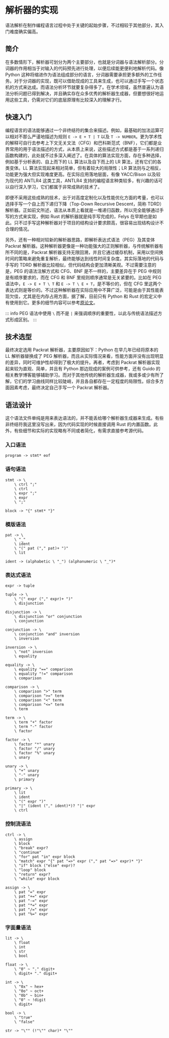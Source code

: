 # 解析器的实现

语法解析在制作编程语言过程中处于关键的起始步骤，不过相较于其他部分，其入门难度确实偏高。

## 简介

在多数情形下，解析器可划分为两个主要部分，也就是分词器与语法解析部分。分词器的作用相当于对输入的代码预先进行处理，以便后续能更便利地解析代码。像 Python 这种将缩进作为语法组成部分的语言，分词器需要承担更多额外的工作任务。对于分词器的实现，既可以借助现成的工具来生成，也可以通过手写一个状态机的方式来达成。而语法分析环节就要复杂得多了。在学术领域，虽然普遍认为语法分析问题已得到解决，并且确实存在众多优秀的解析器生成器，但要想很好地运用这些工具，仍需对它们的底层原理有比较深入的理解才行。

## 快速入门

编程语言的语法能够通过一个非终结符的集合来描述。例如，最基础的加法运算可以相对不那么严谨地描述为规则 `E -> E + T | T` 以及 `T -> NUMBER`。更为学术性的解释可自行去参考上下文无关文法（CFG）和巴科斯范式（BNF），它们都是业界常用的用于语法描述的方式，从本质上来说，这些描述方式都是基于一系列递归函数构建的，此处就不过多深入阐述了。在具体的算法实现方面，存在多种选择，例如基于分析表的、自上而下的 LL 算法以及自下而上的 LR 算法，还有它们的各类变体。LL 算法实现起来相对简单，但有着较大的局限性；LR 算法则与之相反，功能更为强大但实现难度更高。在实际应用落地层面，有像 YACC/Bison 以及较为现代的 ANTLR4 这类工具，ANTLR4 支持的编程语言种类较多，有兴趣的话可以自行深入学习，它们都属于非常成熟的技术了。

即便不采用这些成熟的技术，出于对高度定制化以及性能优化方面的考量，也可以选择手写一个自上而下递归下降（Top-Down Recursive Descent，简称 TDRD）解析器。正如前文所述，语法从本质上看就是一堆递归函数，所以完全能够通过手写的方式来实现，例如 Rust 的解析器就是纯手写完成的，Felys 在早期也是如此。只不过手写这种解析器对于项目的结构设计要求颇高，很容易出现结构设计不合理的情况。

另外，还有一种相对较新的解析器思路，即解析表达式语法（PEG）及其变体 Packrat 解析器。这种解析器更像是一种功能强大的正则解析器，与传统解析器有所不同的是，Packrat 解析器支持无限回溯，并且它通过缓存机制，采用以空间换时间的策略来避免重复解析，最终能够达到线性时间复杂度。其实际落地的代码与手写的 TDRD 解析器比较相似，但代码结构会更加清晰美观。不过需要注意的是，PEG 的语法注解方式和 CFG、BNF 是不一样的，主要差异在于 PEG 中规则是有顺序要求的，而在 CFG 和 BNF 里规则顺序通常是无关紧要的。比如在 PEG 语法中，`E -> E + T \ T` 和 `E -> T \ E + T`，是不等价的，但在 CFG 里这两个表达式则是等价的。不过这种解析器在实际应用中不算广泛，可能是由于其性能表现欠佳，尤其是在内存占用方面，据了解，目前只有 Python 和 Rust 的宏定义中有使用到它。更多的细节内容可以参考[原论文](https://pdos.csail.mit.edu/~baford/packrat/thesis/thesis.pdf)。

::: info
PEG 语法中使用 `\` 而不是 `|` 来强调顺序的重要性，以此与传统语法描述方式形成区别。
:::

## 技术选型

最终决定选用 Packrat 解析器，主要原因如下：Python 在早几年已经将原本的 LL 解析器替换成了 PEG 解析器，而且从实际情况来看，性能方面并没有出现明显的差异，同时可维护性却得到了极大的提升。再者，考虑到 Packrat 解析器实现起来较为直观、简单，并且有 Python 那边现成的案例可供参考，还有 Guido 的相关教学博客能够辅助学习。而对于其他传统的解析器生成器，我或多或少有所了解，它们的学习曲线同样比较陡峭，并且各自都存在一定程度的局限性。综合多方面因素考虑，最终决定自己手写一个 Packrat 解析器。

## 语法设计

这个语法文件单纯是用来表达语法的，并不能丢给哪个解析器生成器来生成。有些非终结符我这里没写出来，因为代码实现的时候直接调用 Rust 的内置函数。此外，有些细节和实际的实现略有不同或者简化，有需求直接参考源代码。

### 入口语法

```
program -> stmt* eof
```

### 语句语法

```
stmt -> \
    \ ctrl ";"
    \ ctrl
    \ expr ";"
    \ expr
    \ ";"

block -> "{" stmt* "}"
```

### 模版语法

```
pat -> \
    \ "_"
    \ ident
    \ "(" pat ("," pat)+ ")"
    \ lit

ident -> (alphabetic \ "_") (alphanumeric \ "_")*
```

### 表达式语法

```
expr -> tuple

tuple -> \
    \ "(" expr ("," expr)+ ")"
    \ disjunction

disjunction -> \
    \ disjunction "or" conjunction
    \ conjunction

conjunction -> \
    \ conjunction "and" inversion
    \ inversion

inversion -> \
    \ "not" inversion
    \ equality

equality -> \
    \ equality "==" comparison
    \ equality "!=" comparison
    \ comparison

comparison -> \
    \ comparison ">" term
    \ comparison ">=" term
    \ comparison "<" term
    \ comparison "<=" term
    \ term

term -> \
    \ term "+" factor
    \ term "-" factor
    \ factor

factor -> \
    \ factor "*" unary
    \ factor "/" unary
    \ factor "%" unary
    \ unary

unary -> \
    \ "+" unary
    \ "-" unary
    \ primary

primary -> \
    \ lit
    \ ident
    \ "(" expr ")"
    \ "|" (ident ("," ident)*)? "|" expr
    \ ctrl
```

### 控制流语法

```
ctrl -> \
    \ assign
    \ block
    \ "break" expr?
    \ "continue"
    \ "for" pat "in" expr block
    \ "match" expr "{" pat "=>" expr ("," pat "=>" expr)* "}"
    \ "if" block ("else" expr)?
    \ "loop" block
    \ "return" expr?
    \ "while" expr block

assign -> \
    \ pat "=" expr
    \ pat "+=" expr
    \ pat "-=" expr
    \ pat "*=" expr
    \ pat "/=" expr
    \ pat "%=" expr
```

### 字面量语法

```
lit -> \
    \ float
    \ int
    \ str
    \ bool

float -> \
    \ "0" ~ "." digit+
    \ digit+ "." digit+

int -> \
    \ "0x" ~ hex+
    \ "0o" ~ oct+
    \ "0b" ~ bin+
    \ "0" ~ !digit
    \ digit+

bool -> \
    \ "true"
    \ "false"

str -> "\"" (!"\"" char)* "\""
```
